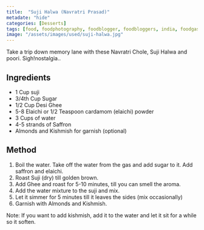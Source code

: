 ```yaml
---
title:  "Suji Halwa (Navratri Prasad)"
metadate: "hide"
categories: [Desserts]
tags: [food, foodphotography, foodblogger, foodbloggers, india, foodgasm, indianfood, love, foodcoma, foodporn,indiancooking, indianrecipe, foodlovers, indianfood, indianfoodbloggers, foodiesofinstagram, foodlove, indian, indiancouple, eatlocal, eathealthy, eatwell, desifood, trending, tasty, taste, yummyinmytummy, foodie, instafood, instafoodie, foodstagram, instagood, passionatepaprika, foodblog, easy, indian, recipe, mothersrecipe, cooking, easycooking, easyrecipe, simple, simplefood, sujihalwa, dessert, halwa, easyhalwa, indiandessert]
image: "/assets/images/used/suji-halwa.jpg"
---
```


Take a trip down memory lane with these Navratri Chole, Suji Halwa and poori. Sigh!nostalgia..

## Ingredients

- 1 Cup suji
- 3/4th Cup Sugar
- 1/2 Cup Desi Ghee
- 5-8 Elaichi or 1/2 Teaspoon cardamom (elaichi) powder
- 3 Cups of water
- 4-5 strands of Saffron
- Almonds and Kishmish for garnish (optional)

## Method

1. Boil the water. Take off the water from the gas and add sugar to it. Add saffron and elaichi. 
2. Roast Suji (dry) till golden brown. 
3. Add Ghee and roast for 5-10 minutes, till you can smell the aroma. 
4. Add the water mixture to the suji and mix. 
5. Let it simmer for 5 minutes till it leaves the sides (mix occasionally)
6. Garnish with Almonds and Kishmish.

Note: If you want to add kishmish, add it to the water and let it sit for a while so it soften. 